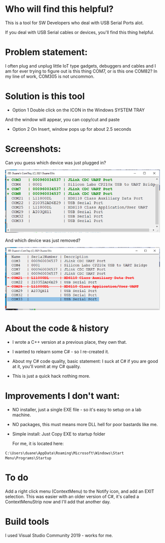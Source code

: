 # Who will find this helpful?

This is a tool for SW Developers who deal with USB Serial Ports alot.

If you deal with USB Serial cables or devices, you'll find this thing helpful. 

# Problem statement:

I often plug and unplug little IoT type gadgets, debuggers and cables and 
I am for ever trying to figure out is this thing COM7, or is this one COM82?
In my line of work, COM305 is not uncommon.

# Solution is this tool

- Option 1 Double click on the ICON in the Windows SYSTEM TRAY

And the window will appear, you can copy/cut and paste

- Option 2 On Insert, window pops up for about 2.5 seconds

# Screenshots:

Can you guess which device was just plugged in?

![plugin-screen-shot](images/add-screenshot_21-mar-30.PNG)

And which device was just removed?

![plugin-screen-shot](images/del-screenshot_21-mar-30.PNG)

# About the code & history

- I wrote a C++ version at a previous place, they own that. 

- I wanted to relearn some C# - so I re-created it.

- About my C# code quality, basic statement: I suck at C# if you are good at it, you'll vomit at my C# quality.

- This is just a quick hack nothing more.

# Improvements I don't want:

- NO installer, just a single EXE file - so it's easy to setup on a lab machine.

- NO packages, this must means more DLL hell for poor bastards like me.

- Simple install: Just Copy EXE to startup folder

  For me, it is located here:
```
C:\Users\duane\AppData\Roaming\Microsoft\Windows\Start Menu\Programs\Startup
```

# To do

Add a right click menu (ContextMenu) to the Notify icon, and add an EXIT selection.
This was easier with an older version of C#, it's called a ContextMenuStrip now
and I'll add that another day.

# Build tools

I used Visual Studio Community 2019 - works for me.

